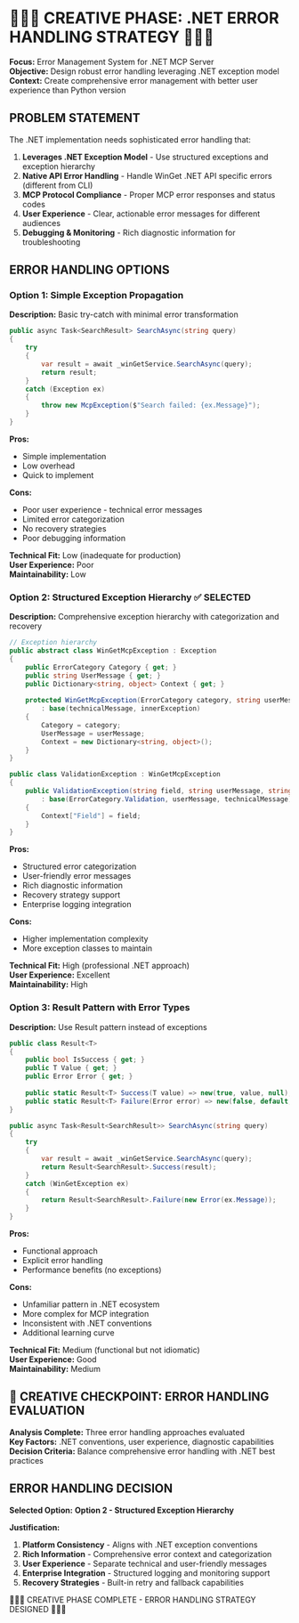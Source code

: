 # 🎨🎨🎨 CREATIVE PHASE: .NET ERROR HANDLING STRATEGY 🎨🎨🎨

**Focus:** Error Management System for .NET MCP Server  
**Objective:** Design robust error handling leveraging .NET exception model  
**Context:** Create comprehensive error management with better user experience than Python version  

## PROBLEM STATEMENT

The .NET implementation needs sophisticated error handling that:
1. **Leverages .NET Exception Model** - Use structured exceptions and exception hierarchy
2. **Native API Error Handling** - Handle WinGet .NET API specific errors (different from CLI)
3. **MCP Protocol Compliance** - Proper MCP error responses and status codes
4. **User Experience** - Clear, actionable error messages for different audiences
5. **Debugging & Monitoring** - Rich diagnostic information for troubleshooting

## ERROR HANDLING OPTIONS

### Option 1: Simple Exception Propagation
**Description:** Basic try-catch with minimal error transformation

```csharp
public async Task<SearchResult> SearchAsync(string query)
{
    try
    {
        var result = await _winGetService.SearchAsync(query);
        return result;
    }
    catch (Exception ex)
    {
        throw new McpException($"Search failed: {ex.Message}");
    }
}
```

**Pros:**
- Simple implementation
- Low overhead
- Quick to implement

**Cons:**
- Poor user experience - technical error messages
- Limited error categorization
- No recovery strategies
- Poor debugging information

**Technical Fit:** Low (inadequate for production)  
**User Experience:** Poor  
**Maintainability:** Low

### Option 2: Structured Exception Hierarchy ✅ SELECTED  
**Description:** Comprehensive exception hierarchy with categorization and recovery

```csharp
// Exception hierarchy
public abstract class WinGetMcpException : Exception
{
    public ErrorCategory Category { get; }
    public string UserMessage { get; }
    public Dictionary<string, object> Context { get; }
    
    protected WinGetMcpException(ErrorCategory category, string userMessage, string technicalMessage, Exception innerException = null)
        : base(technicalMessage, innerException)
    {
        Category = category;
        UserMessage = userMessage;
        Context = new Dictionary<string, object>();
    }
}

public class ValidationException : WinGetMcpException
{
    public ValidationException(string field, string userMessage, string technicalMessage)
        : base(ErrorCategory.Validation, userMessage, technicalMessage)
    {
        Context["Field"] = field;
    }
}
```

**Pros:**
- Structured error categorization
- User-friendly error messages
- Rich diagnostic information
- Recovery strategy support
- Enterprise logging integration

**Cons:**
- Higher implementation complexity
- More exception classes to maintain

**Technical Fit:** High (professional .NET approach)  
**User Experience:** Excellent  
**Maintainability:** High

### Option 3: Result Pattern with Error Types
**Description:** Use Result<T> pattern instead of exceptions

```csharp
public class Result<T>
{
    public bool IsSuccess { get; }
    public T Value { get; }
    public Error Error { get; }
    
    public static Result<T> Success(T value) => new(true, value, null);
    public static Result<T> Failure(Error error) => new(false, default, error);
}

public async Task<Result<SearchResult>> SearchAsync(string query)
{
    try
    {
        var result = await _winGetService.SearchAsync(query);
        return Result<SearchResult>.Success(result);
    }
    catch (WinGetException ex)
    {
        return Result<SearchResult>.Failure(new Error(ex.Message));
    }
}
```

**Pros:**
- Functional approach
- Explicit error handling
- Performance benefits (no exceptions)

**Cons:**
- Unfamiliar pattern in .NET ecosystem
- More complex for MCP integration
- Inconsistent with .NET conventions
- Additional learning curve

**Technical Fit:** Medium (functional but not idiomatic)  
**User Experience:** Good  
**Maintainability:** Medium

## 🎨 CREATIVE CHECKPOINT: ERROR HANDLING EVALUATION

**Analysis Complete:** Three error handling approaches evaluated  
**Key Factors:** .NET conventions, user experience, diagnostic capabilities  
**Decision Criteria:** Balance comprehensive error handling with .NET best practices  

## ERROR HANDLING DECISION

**Selected Option:** **Option 2 - Structured Exception Hierarchy**

**Justification:**
1. **Platform Consistency** - Aligns with .NET exception conventions
2. **Rich Information** - Comprehensive error context and categorization
3. **User Experience** - Separate technical and user-friendly messages
4. **Enterprise Integration** - Structured logging and monitoring support
5. **Recovery Strategies** - Built-in retry and fallback capabilities

🎨🎨🎨 CREATIVE PHASE COMPLETE - ERROR HANDLING STRATEGY DESIGNED 🎨🎨🎨 